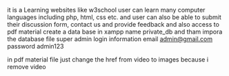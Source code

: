 it is a Learning websites like w3school user can learn many computer languages including php, html, css etc.
and user can also be able to submit their discussion form, contact us and provide feedback and also access to pdf material
create a data base in xampp name private_db and tham impora the database file
super admin login information 
email admin@gmail.com
password admin123

in pdf material file just change the href from video to images because i remove video
